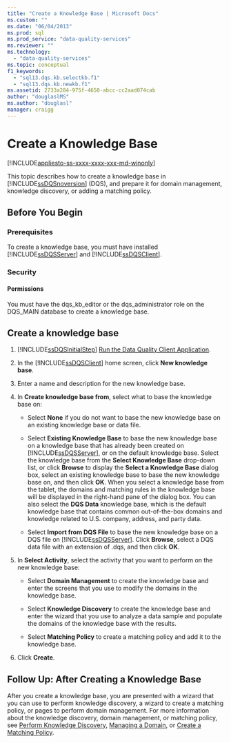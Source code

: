 ```yaml
---
title: "Create a Knowledge Base | Microsoft Docs"
ms.custom: ""
ms.date: "06/04/2013"
ms.prod: sql
ms.prod_service: "data-quality-services"
ms.reviewer: ""
ms.technology: 
  - "data-quality-services"
ms.topic: conceptual
f1_keywords: 
  - "sql13.dqs.kb.selectkb.f1"
  - "sql13.dqs.kb.newkb.f1"
ms.assetid: 2733a284-975f-4650-abcc-cc2aad074cab
author: "douglaslMS"
ms.author: "douglasl"
manager: craigg
---
```

# Create a Knowledge Base

[!INCLUDE[appliesto-ss-xxxx-xxxx-xxx-md-winonly](../includes/appliesto-ss-xxxx-xxxx-xxx-md-winonly.md)]

  This topic describes how to create a knowledge base in [!INCLUDE[ssDQSnoversion](../includes/ssdqsnoversion-md.md)] (DQS), and prepare it for domain management, knowledge discovery, or adding a matching policy.  
  
##  <a name="BeforeYouBegin"></a> Before You Begin  
  
###  <a name="Prerequisites"></a> Prerequisites  
 To create a knowledge base, you must have installed [!INCLUDE[ssDQSServer](../includes/ssdqsserver-md.md)] and [!INCLUDE[ssDQSClient](../includes/ssdqsclient-md.md)].  
  
###  <a name="Security"></a> Security  
  
####  <a name="Permissions"></a> Permissions  
 You must have the dqs_kb_editor or the dqs_administrator role on the DQS_MAIN database to create a knowledge base.  
  
##  <a name="Createaknowledgebase"></a> Create a knowledge base  
  
1.  [!INCLUDE[ssDQSInitialStep](../includes/ssdqsinitialstep-md.md)] [Run the Data Quality Client Application](../data-quality-services/run-the-data-quality-client-application.md).  
  
2.  In the [!INCLUDE[ssDQSClient](../includes/ssdqsclient-md.md)] home screen, click **New knowledge base**.  
  
3.  Enter a name and description for the new knowledge base.  
  
4.  In **Create knowledge base from**, select what to base the knowledge base on:  
  
    -   Select **None** if you do not want to base the new knowledge base on an existing knowledge base or data file.  
  
    -   Select **Existing Knowledge Base** to base the new knowledge base on a knowledge base that has already been created on [!INCLUDE[ssDQSServer](../includes/ssdqsserver-md.md)], or on the default knowledge base. Select the knowledge base from the **Select Knowledge Base** drop-down list, or click **Browse** to display the **Select a Knowledge Base** dialog box, select an existing knowledge base to base the new knowledge base on, and then click **OK**. When you select a knowledge base from the tablet, the domains and matching rules in the knowledge base will be displayed in the right-hand pane of the dialog box. You can also select the **DQS Data** knowledge base, which is the default knowledge base that contains common out-of-the-box domains and knowledge related to U.S. company, address, and party data.  
  
    -   Select **Import from DQS File** to base the new knowledge base on a DQS file on [!INCLUDE[ssDQSServer](../includes/ssdqsserver-md.md)]. Click **Browse**, select a DQS data file with an extension of .dqs, and then click **OK**.  
  
5.  In **Select Activity**, select the activity that you want to perform on the new knowledge base:  
  
    -   Select **Domain Management** to create the knowledge base and enter the screens that you use to modify the domains in the knowledge base.  
  
    -   Select **Knowledge Discovery** to create the knowledge base and enter the wizard that you use to analyze a data sample and populate the domains of the knowledge base with the results.  
  
    -   Select **Matching Policy** to create a matching policy and add it to the knowledge base.  
  
6.  Click **Create**.  
  
##  <a name="FollowUp"></a> Follow Up: After Creating a Knowledge Base  
 After you create a knowledge base, you are presented with a wizard that you can use to perform knowledge discovery, a wizard to create a matching policy, or pages to perform domain management. For more information about the knowledge discovery, domain management, or matching policy, see [Perform Knowledge Discovery](../data-quality-services/perform-knowledge-discovery.md), [Managing a Domain](../data-quality-services/managing-a-domain.md), or [Create a Matching Policy](../data-quality-services/create-a-matching-policy.md).  
  
  
